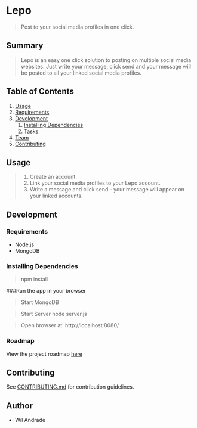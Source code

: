 # Lepo #
> Post to your social media profiles in one click.

## Summary ##
  > Lepo is an easy one click solution to posting on multiple social media websites. Just write your message, click send and your message will be posted to all your linked social media profiles.

## Table of Contents

1. [Usage](#Usage)
1. [Requirements](#requirements)
1. [Development](#development)
    1. [Installing Dependencies](#installing-dependencies)
    1. [Tasks](#tasks)
1. [Team](#team)
1. [Contributing](#contributing)

## Usage

> 1) Create an account
> 2) Link your social media profiles to your Lepo account.
> 3) Write a message and click send - your message will appear on your linked accounts.


## Development

### Requirements

- Node.js
- MongoDB

### Installing Dependencies

> npm install 


###Run the app in your browser

>Start MongoDB

> Start Server
node server.js

> Open browser at: http://localhost:8080/

### Roadmap

View the project roadmap [here](LINK_TO_PROJECT_ISSUES)


## Contributing

See [CONTRIBUTING.md](CONTRIBUTING.md) for contribution guidelines.

## Author

  - Wil Andrade

